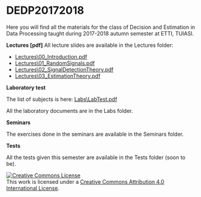 # DEDP20172018
Here you will find all the materials for the class of Decision and Estimation in Data Processing taught during 2017-2018
autumn semester at ETTI, TUIASI.

**Lectures [pdf]** All lecture slides are available in the Lectures folder:

- [Lectures\00_Introduction.pdf](Lectures/00_Introduction.pdf)
- [Lectures\01_RandomSignals.pdf](Lectures/01_RandomSignals.pdf)
- [Lectures\02_SignalDetectionTheory.pdf](Lectures/02_SignalDetectionTheory.pdf)
- [Lectures\03_EstimationTheory.pdf](Lectures/03_EstimationTheory.pdf)

**Laboratory test**
 
The list of subjects is here: [Labs\LabTest.pdf](Labs/LabTest.pdf)

All the laboratory documents are in the Labs folder.

**Seminars**

The exercises done in the seminars are available in the Seminars folder.

**Tests**

All the tests given this semester are available in the Tests folder (soon to be).

<a rel="license" href="http://creativecommons.org/licenses/by/4.0/"><img alt="Creative Commons License" style="border-width:0" src="https://i.creativecommons.org/l/by/4.0/88x31.png" /></a><br />This work is licensed under a <a rel="license" href="http://creativecommons.org/licenses/by/4.0/">Creative Commons Attribution 4.0 International License</a>.
